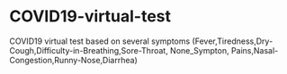 # COVID19-virtual-test
COVID19 virtual test based on several symptoms (Fever,Tiredness,Dry-Cough,Difficulty-in-Breathing,Sore-Throat, None_Sympton, Pains,Nasal-Congestion,Runny-Nose,Diarrhea)
